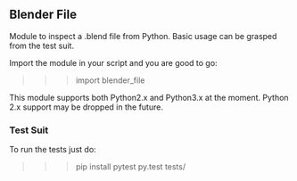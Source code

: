 Blender File
------------

Module to inspect a .blend file from Python.
Basic usage can be grasped from the test suit.

Import the module in your script and you are good to go:

   >>> import blender_file

This module supports both Python2.x and Python3.x at the moment.
Python 2.x support may be dropped in the future.

### Test Suit

To run the tests just do:

   >>> pip install pytest
   >>> py.test tests/
